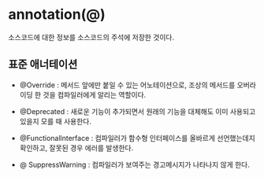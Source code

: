 # annotation(@)

소스코드에 대한 정보를 소스코드의 주석에 저장한 것이다.

<h2>표준 애너테이션</h2>

- @Override : 메서드 앞에만 붙일 수 있는 어노테이션으로, 조상의 메서드를 오버라이딩 한 것을 컴파일러에게 알리는 역할이다.

- @Deprecated : 새로운 기능이 추가되면서 원래의 기능을 대체해도 이미 사용되고 있을지 모를 때 사용한다.

- @Functionallnterface : 컴파일러가 함수형 인터페이스를 올바르게 선언했는데지 확인하고, 잘못된 경우 에러를 발생한다.

- @ SuppressWarning : 컴파일러가 보여주는 경고메시지가 나타나지 않게 한다.
